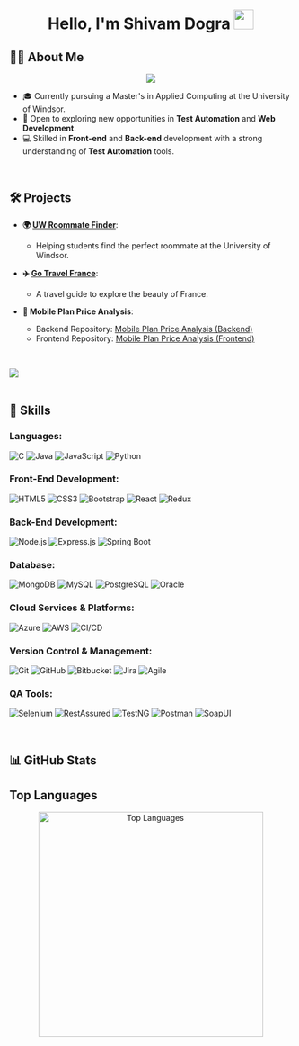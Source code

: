 <h1 align="center"><b>Hello, I'm Shivam Dogra</b> <img src="https://media.giphy.com/media/hvRJCLFzcasrR4ia7z/giphy.gif" width="35"></h1>

## 👨‍💻 <b>About Me</b>

<p align="center">
  <a href="https://github.com/DenverCoder1/readme-typing-svg">
    <img src="https://readme-typing-svg.herokuapp.com?font=Fira+Code&color=%231572B6&size=24&center=true&vCenter=true&width=500&height=45&lines=Master+of+Applied+Computing;Test+Automation;Web+Development;">
  </a>
</p>

- 🎓 Currently pursuing a Master's in Applied Computing at the University of Windsor.
- 🌱 Open to exploring new opportunities in **Test Automation** and **Web Development**.
- 💻 Skilled in **Front-end** and **Back-end** development with a strong understanding of **Test Automation** tools.

<br>

## 🛠️ <b>Projects</b>


- **🌍 [UW Roommate Finder](https://github.com/Shivam-Dogra/UW_RoommateFinder)**:
  - Helping students find the perfect roommate at the University of Windsor.
  
- **✈️ [Go Travel France](https://github.com/Shivam-Dogra/GoTravelFrance)**:
  - A travel guide to explore the beauty of France.

- **📱 Mobile Plan Price Analysis**:
  - Backend Repository: [Mobile Plan Price Analysis (Backend)](https://github.com/Shivam-Dogra/MobilePlanPriceAnalysis)
  - Frontend Repository: [Mobile Plan Price Analysis (Frontend)](https://github.com/Shivam-Dogra/MobilePlanPriceAnalysis_Frontend)

<br>

<img src="https://user-images.githubusercontent.com/73097560/115834477-dbab4500-a447-11eb-908a-139a6edaec5c.gif"><br><br>

## 🚀 <b>Skills</b>

<p align="center">

### **Languages**:
    
![C](https://img.shields.io/badge/C%20-%232370ED.svg?style=for-the-badge&logo=c&logoColor=white)
![Java](https://img.shields.io/badge/Java-%23ED8B00.svg?style=for-the-badge&logo=java&logoColor=white)
![JavaScript](https://img.shields.io/badge/JavaScript%20-%23F7DF1E.svg?style=for-the-badge&logo=javascript&logoColor=black)
![Python](https://img.shields.io/badge/Python-%2314354C.svg?style=for-the-badge&logo=python&logoColor=white)
    
### **Front-End Development**:

![HTML5](https://img.shields.io/badge/HTML5%20-%23E34F26.svg?style=for-the-badge&logo=html5&logoColor=white)
![CSS3](https://img.shields.io/badge/CSS%20-%231572B6.svg?style=for-the-badge&logo=css3&logoColor=white)
![Bootstrap](https://img.shields.io/badge/Bootstrap%20-%23563D7C.svg?style=for-the-badge&logo=bootstrap&logoColor=white)
![React](https://img.shields.io/badge/React%20-%2320232a.svg?style=for-the-badge&logo=react&logoColor=%2361DAFB)
![Redux](https://img.shields.io/badge/Redux%20-%23764ABC.svg?style=for-the-badge&logo=redux&logoColor=white)

### **Back-End Development**:

![Node.js](https://img.shields.io/badge/Node.js%20-%23339933.svg?style=for-the-badge&logo=node.js&logoColor=white)
![Express.js](https://img.shields.io/badge/Express.js%20-%23000000.svg?style=for-the-badge&logo=express&logoColor=white)
![Spring Boot](https://img.shields.io/badge/Spring%20Boot%20-%236DB33F.svg?style=for-the-badge&logo=spring&logoColor=white)

### **Database**:

![MongoDB](https://img.shields.io/badge/MongoDB-%2347A248.svg?style=for-the-badge&logo=mongodb&logoColor=white)
![MySQL](https://img.shields.io/badge/MySQL-%2300f.svg?style=for-the-badge&logo=mysql&logoColor=white)
![PostgreSQL](https://img.shields.io/badge/PostgreSQL-%23316192.svg?style=for-the-badge&logo=postgresql&logoColor=white)
![Oracle](https://img.shields.io/badge/Oracle-%23F00000.svg?style=for-the-badge&logo=oracle&logoColor=white)

### **Cloud Services & Platforms**:

![Azure](https://img.shields.io/badge/Azure%20-%230072C6.svg?style=for-the-badge&logo=microsoft-azure&logoColor=white)
![AWS](https://img.shields.io/badge/AWS%20-%23232F3E.svg?style=for-the-badge&logo=amazon-aws&logoColor=white)
![CI/CD](https://img.shields.io/badge/CI%2FCD%20-%23E34F26.svg?style=for-the-badge&logo=ci%2Fcd&logoColor=white)

### **Version Control & Management**:

![Git](https://img.shields.io/badge/Git-%23F05033.svg?style=for-the-badge&logo=git&logoColor=white)
![GitHub](https://img.shields.io/badge/GitHub-%23121011.svg?style=for-the-badge&logo=github&logoColor=white)
![Bitbucket](https://img.shields.io/badge/Bitbucket-%230047B3.svg?style=for-the-badge&logo=bitbucket&logoColor=white)
![Jira](https://img.shields.io/badge/Jira-%230052CC.svg?style=for-the-badge&logo=jira&logoColor=white)
![Agile](https://img.shields.io/badge/Agile-%23000000.svg?style=for-the-badge&logo=agile&logoColor=white)

### **QA Tools**:

![Selenium](https://img.shields.io/badge/Selenium-%2343B02A.svg?style=for-the-badge&logo=selenium&logoColor=white)
![RestAssured](https://img.shields.io/badge/RestAssured-%23143635.svg?style=for-the-badge&logo=rest-assured&logoColor=white)
![TestNG](https://img.shields.io/badge/TestNG-%2320232a.svg?style=for-the-badge&logo=testng&logoColor=white)
![Postman](https://img.shields.io/badge/Postman-%23FF6C37.svg?style=for-the-badge&logo=postman&logoColor=white)
![SoapUI](https://img.shields.io/badge/SoapUI-%2342433A.svg?style=for-the-badge&logo=soapui&logoColor=white)

<br>

## 📊 GitHub Stats
## **Top Languages**

<p align="center">
  <img src="https://github-readme-stats.vercel.app/api/top-langs/?username=Shivam-Dogra&layout=compact&theme=radical" alt="Top Languages" width="400"/>
</p>


</p>
